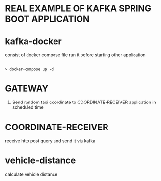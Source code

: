 # REAL EXAMPLE OF KAFKA SPRING BOOT APPLICATION

# kafka-docker
consist of docker compose file
run it before starting other application

<br>
<code>> docker-compose up -d</code>


# GATEWAY
1. Send random taxi coordinate to COORDINATE-RECEIVER application
in scheduled time

# COORDINATE-RECEIVER
receive http post query and send it via kafka

# vehicle-distance
calculate vehicle distance

